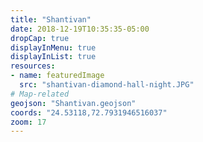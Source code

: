 ```yaml
---
title: "Shantivan"
date: 2018-12-19T10:35:35-05:00
dropCap: true
displayInMenu: true
displayInList: true
resources:
- name: featuredImage
  src: "shantivan-diamond-hall-night.JPG"
# Map-related
geojson: "Shantivan.geojson"
coords: "24.53118,72.7931946516037"
zoom: 17
---
```

